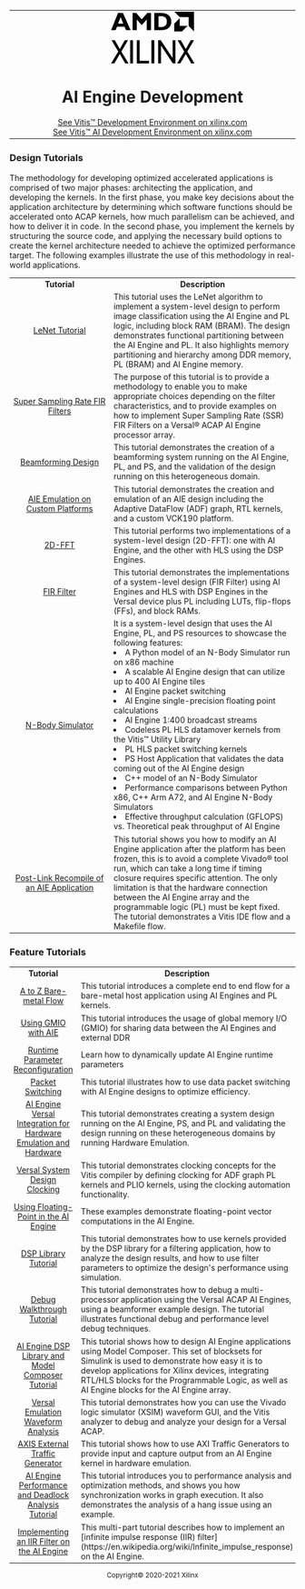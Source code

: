 ﻿<table class="sphinxhide" width="100%">
 <tr width="100%">
    <td align="center"><img src="https://raw.githubusercontent.com/Xilinx/Image-Collateral/main/xilinx-logo.png" width="30%"/><h1>AI Engine Development</h1>
    <a href="https://www.xilinx.com/products/design-tools/vitis.html">See Vitis™ Development Environment on xilinx.com</br></a>
    <a href="https://www.xilinx.com/products/design-tools/vitis/vitis-ai.html">See Vitis™ AI Development Environment on xilinx.com</a>
    </td>
 </tr>
</table>


### Design Tutorials

The methodology for developing optimized accelerated applications is comprised of two major phases: architecting the application, and developing the kernels. In the first phase, you make key decisions about the application architecture by determining which software functions should be accelerated onto ACAP kernels, how much parallelism can be achieved, and how to deliver it in code. In the second phase, you implement the kernels by structuring the source code, and applying the necessary build options to create the kernel architecture needed to achieve the optimized performance target. The following examples illustrate the use of this methodology in real-world applications.



 <table style="width:100%">
 <tr>
 <td width="35%" align="center"><b>Tutorial</b>
 <td width="65%" align="center"><b>Description</b>
 </tr>
 <tr>
 <td align="center"><a href="./Design_Tutorials/01-aie_lenet_tutorial/README.md">LeNet Tutorial</a></td>
 <td>This tutorial uses the LeNet algorithm to implement a system-level design to perform image classification using the AI Engine and PL logic, including block RAM (BRAM). The design demonstrates functional partitioning between the AI Engine and PL. It also highlights memory partitioning and hierarchy among DDR memory, PL (BRAM) and AI Engine memory.</td>
 </tr>
 <tr>
 <td align="center"><a href="./Design_Tutorials/02-super_sampling_rate_fir/README.md">Super Sampling Rate FIR Filters</a></td>
 <td>The purpose of this tutorial is to provide a methodology to enable you to make appropriate choices depending on the filter characteristics, and to provide examples on how to implement Super Sampling Rate (SSR) FIR Filters on a Versal® ACAP AI Engine processor array.</td>
 </tr>
 <tr>
 <td align="center"><a href="./Design_Tutorials/03-beamforming/README.md">Beamforming Design</a></td>
 <td>This tutorial demonstrates the creation of a beamforming system running on the AI Engine, PL, and PS, and the validation of the design running on this heterogeneous domain.</td>
 </tr> <tr>
 <td align="center"><a href="./Design_Tutorials/04-custom-platform-emulation/README.md">AIE Emulation on Custom Platforms</a></td>
 <td>This tutorial demonstrates the creation and emulation of an AIE design including the Adaptive DataFlow (ADF) graph, RTL kernels, and a custom VCK190 platform.</td>
 </tr><tr>
 <td align="center"><a href="./Design_Tutorials/06-fft2d_AIEvsHLS/README.md">2D-FFT</a></td>
 <td>This tutorial performs two implementations of a system-level design (2D-FFT): one with AI Engine, and the other with HLS using the DSP Engines. </td>
 </tr><tr>
 <td align="center"><a href="./Design_Tutorials/07-firFilter_AIEvsHLS/README.md">FIR Filter</a></td>
 <td>This tutorial demonstrates the implementations of a system-level design (FIR Filter) using AI Engines and HLS with DSP Engines in the Versal device plus PL including LUTs, flip-flops (FFs), and block RAMs.</td>
 </tr> <tr>
 <td align="center"><a href="./Design_Tutorials/08-n-body-simulator/README.md">N-Body Simulator</a></td>
 <td>It is a system-level design that uses the AI Engine, PL, and PS resources to showcase the following features:<li>A Python model of an N-Body Simulator run on x86 machine
   <li>A scalable AI Engine design that can utilize up to 400 AI Engine tiles
   <li>AI Engine packet switching
   <li>AI Engine single-precision floating point calculations
   <li>AI Engine 1:400 broadcast streams
   <li>Codeless PL HLS datamover kernels from the Vitis™ Utility Library
   <li>PL HLS packet switching kernels
   <li>PS Host Application that validates the data coming out of the AI Engine design
   <li>C++ model of an N-Body Simulator
   <li>Performance comparisons between Python x86, C++ Arm A72, and AI Engine N-Body Simulators
   <li>Effective throughput calculation (GFLOPS) vs. Theoretical peak throughput of AI Engine
 </tr>
   <tr>
 <td align="center"><a href="./Design_Tutorials/09-post-link-recompile/README.md">Post-Link Recompile of an AIE Application </a></td>
 <td>This tutorial shows you how to modify an AI Engine application after the platform has been frozen, this is to avoid a complete Vivado® tool run, which can take a long time if timing closure requires specific attention. The only limitation is that the hardware connection between the AI Engine array and the programmable logic (PL) must be kept fixed. The tutorial demonstrates a Vitis IDE flow and a Makefile flow.</td>
 </tr>
</table>



### Feature Tutorials

 <table style="width:100%">
 <tr>
 <td width="35%" align="center"><b>Tutorial</b>
 <td width="65%" align="center"><b>Description</b>
 </tr>
 <tr>
 <td align="center"><a href="./Feature_Tutorials/01-aie_a_to_z/">A to Z Bare-metal Flow</a></td>
 <td>This tutorial introduces a complete end to end flow for a bare-metal host application using AI Engines and PL kernels.</td>
 </tr>
  <tr>
 <td align="center"><a href="./Feature_Tutorials/02-using-gmio/">Using GMIO with AIE</a></td>
 <td>This tutorial introduces the usage of global memory I/O (GMIO) for sharing data between the AI Engines and external DDR</td>
 </tr>
  <tr>
 <td align="center"><a href="./Feature_Tutorials/03-rtp-reconfiguration/">Runtime Parameter Reconfiguration</a></td>
 <td>Learn how to dynamically update AI Engine runtime parameters</td>
 </tr>
  <tr>
 <td align="center"><a href="./Feature_Tutorials/04-packet-switching/">Packet Switching</a></td>
 <td>This tutorial illustrates how to use data packet switching with AI Engine designs to optimize efficiency.</td>
 </tr>
  <tr>
 <td align="center"><a href="./Feature_Tutorials/05-AI-engine-versal-integration/">AI Engine Versal Integration for Hardware Emulation and Hardware</a></td>
 <td>This tutorial demonstrates creating a system design running on the AI Engine, PS, and PL and validating the design running on these heterogeneous domains by running Hardware Emulation.</td>
 </tr>
 <tr>
 <td align="center"><a href="./Feature_Tutorials/06-versal-system-design-clocking-tutorial/">Versal System Design Clocking</a></td>
 <td>This tutorial demonstrates clocking concepts for the Vitis compiler by defining clocking for ADF graph PL kernels and PLIO kernels, using the clocking automation functionality.</td>
 </tr>
  <tr>
 <td align="center"><a href="./Feature_Tutorials/07-AI-Engine-Floating-Point/">Using Floating-Point in the AI Engine</a></td>
 <td>These examples demonstrate floating-point vector computations in the AI Engine.</td>
 </tr>
  <tr>
 <td align="center"><a href="./Feature_Tutorials/08-dsp-library/">DSP Library Tutorial</a></td>
 <td>This tutorial demonstrates how to use kernels provided by the DSP library for a filtering application, how to analyze the design results, and how to use filter parameters to optimize the design's performance using simulation.</td>
 </tr>
 <tr>
 <td align="center"><a href="./Feature_Tutorials/09-debug-walkthrough/">Debug Walkthrough Tutorial</a></td>
 <td>
This tutorial demonstrates how to debug a multi-processor application using the Versal ACAP AI Engines, using a beamformer example design. The tutorial illustrates functional debug and performance level debug techniques.</td>
 </tr>
 <tr>
 <td align="center"><a href="./Feature_Tutorials/10-aie-dsp-lib-model-composer/">AI Engine DSP Library and Model Composer Tutorial</a></td>
 <td>
This tutorial shows how to design AI Engine applications using Model Composer. This set of blocksets for Simulink is used to demonstrate how easy it is to develop applications for Xilinx devices, integrating RTL/HLS blocks for the Programmable Logic, as well as AI Engine blocks for the AI Engine array.</td>
 </tr>
 <tr>
 <td align="center"><a href="./Feature_Tutorials/11-ai-engine-emulation-waveform-analysis/">Versal Emulation Waveform Analysis</a></td>
 <td>
This tutorial demonstrates how you can use the Vivado logic simulator (XSIM) waveform GUI, and the Vitis analyzer to debug and analyze your design for a Versal ACAP.</td>
 </tr>
 <tr>
 <td align="center"><a href="./Feature_Tutorials/12-axis-traffic-generator/">AXIS External Traffic Generator</a></td>
 <td>
This tutorial shows how to use AXI Traffic Generators to provide input and capture output from an AI Engine kernel in hardware emulation.</td>
 </tr>
  <tr>
 <td align="center"><a href="./Feature_Tutorials/13-aie-performance-analysis/">AI Engine Performance and Deadlock Analysis Tutorial</a></td>
 <td>
This tutorial introduces you to performance analysis and optimization methods, and shows you how synchronization works in graph execution. It also demonstrates the analysis of a hang issue using an example. </td>
 </tr>
  <tr>
 <td align="center"><a href="./Feature_Tutorials/14-implementing-iir-filter/">Implementing an IIR Filter on the AI Engine</a></td>
 <td>
This multi-part tutorial describes how to implement an [infinite impulse response (IIR) filter](https://en.wikipedia.org/wiki/Infinite_impulse_response) on the AI Engine.</td>
 </tr>
 </table>

<p align="center"><sup>Copyright&copy; 2020-2021 Xilinx</sup></p>
